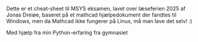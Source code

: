 Dette er et cheat-sheet til MSYS eksamen, lavet over læseferien 2025 af Jonas Dreiøe, baseret på et mathcad hjælpedokument der fandtes til Windows, men da Mathcad ikke fungerer på Linux, må man lave det selv! :)

Med hjælp fra min Python-erfaring fra gymnasiet
